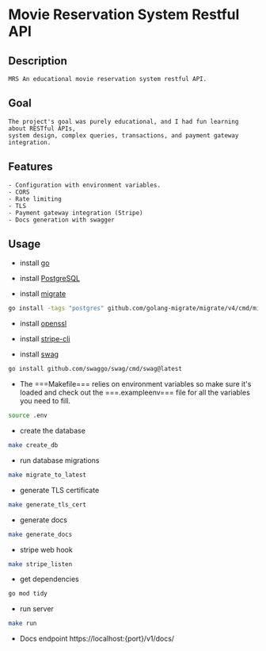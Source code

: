 # Movie Reservation System Restful API

## Description

	MRS An educational movie reservation system restful API.

## Goal

	The project's goal was purely educational, and I had fun learning about RESTful APIs,
    system design, complex queries, transactions, and payment gateway integration.

## Features

    - Configuration with environment variables.
    - CORS
    - Rate limiting
    - TLS
    - Payment gateway integration (Stripe)
    - Docs generation with swagger

## Usage

- install [go](https://go.dev/)
- install [PostgreSQL](https://www.postgresql.org/)   

- install [migrate](https://github.com/golang-migrate/migrate)
```bash
go install -tags "postgres" github.com/golang-migrate/migrate/v4/cmd/migrate@latest
```

- install [openssl](https://github.com/openssl/openssl)
- install [stripe-cli](https://docs.stripe.com/stripe-cli)

- install [swag](https://github.com/swaggo/swag)
```bash
go install github.com/swaggo/swag/cmd/swag@latest
```

- The ===Makefile=== relies on environment variables so make sure it's loaded and check out the ===.exampleenv=== file for all the variables you need to fill.
```bash
source .env
```

- create the database
```bash
make create_db
```

- run database migrations
```bash
make migrate_to_latest
```

- generate TLS certificate
```bash
make generate_tls_cert
```

- generate docs
```bash
make generate_docs
```

- stripe web hook
```bash
make stripe_listen
```

- get dependencies
```bash
go mod tidy
```

- run server
```bash
make run
```

- Docs endpoint
https://localhost:{port}/v1/docs/